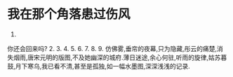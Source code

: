 我在那个角落患过伤风
=
1. 
你还会回来吗?
2. 
3. 
4. 
5. 
6. 
7. 
8. 
9. 
仿佛雾,垂帘的夜幕,只为隐藏,彤云的痛楚,消失烟雨,唐宋元明的版图,不及她幽深的城府.薄日迷途,余心何驻,听雨的旋律,姑苏暮鼓,月下寒乌,我已看不清,甚至是孤独,如一幅水墨图,深深浅浅的记录.
